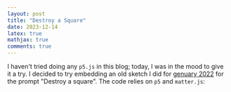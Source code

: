 ```yaml
---
layout: post
title: "Destroy a Square"
date: 2023-12-14
latex: true
mathjax: true
comments: true
---
```


I haven't tried doing any `p5.js` in this blog; today, I was in the mood to give it a try. I decided to try embedding an old sketch I did for [genuary 2022](https://genuary.art/2022/prompts) for the prompt "Destroy a square". The code relies on `p5` and `matter.js`:

<div id="sketch-holder"></div>
<script src="https://cdnjs.cloudflare.com/ajax/libs/p5.js/0.6.1/p5.min.js"></script>
<script language="javascript" type="text/javascript" src="https://cdnjs.cloudflare.com/ajax/libs/matter-js/0.18.0/matter.js"></script>
<script src="{{ base.url | prepend: site.url }}/assets/2023-12-14-p5-destroy-a-square/destroy_a_square.js"></script>
